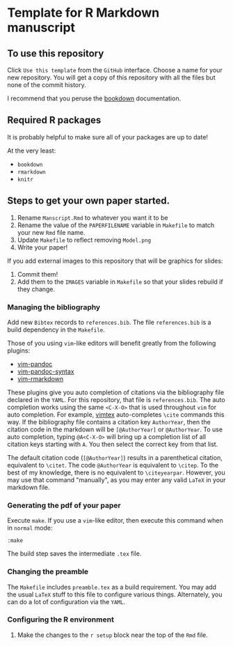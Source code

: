 # Template for R Markdown manuscript

## To use this repository

Click `Use this template` from the `GitHub` interface.
Choose a name for your new repository.
You will get a copy of this repository with all the files but none of the commit history.

I recommend that you peruse the [bookdown](https://bookdown.org/) documentation.

## Required R packages

It is probably helpful to make sure all of your packages are up to date!

At the very least:

* `bookdown`
* `rmarkdown`
* `knitr`

## Steps to get your own paper started.

1. Rename `Manscript.Rmd` to whatever you want it to be
2. Rename the value of the `PAPERFILENAME` variable in `Makefile` to match your new `Rmd` file name.
3. Update `Makefile` to reflect removing `Model.png`
4. Write your paper!

If you add external images to this repository that will be graphics for slides:

1. Commit them!
2. Add them to the `IMAGES` variable in `Makefile` so that your slides rebuild if they change.

### Managing the bibliography

Add new `Bibtex` records to `references.bib`.
The file `references.bib` is a build dependency in the `Makefile`.

Those of you using `vim`-like editors will benefit greatly from the following plugins:

* [vim-pandoc](https://github.com/vim-pandoc/vim-pandoc)
* [vim-pandoc-syntax](https://github.com/vim-pandoc/vim-pandoc-syntax)
* [vim-rmarkdown](https://github.com/vim-pandoc/vim-rmarkdown)

These plugins give you auto completion of citations via the bibliography file declared in the `YAML`.
For this repository, that file is `references.bib`.
The auto completion works using the same `<C-X-O>` that is used throughout `vim` for auto completion.
For example, [vimtex](https://github.com/lervag/vimtex) auto-completes `\cite` commands this way.
If the bibliography file contains a citation key `AuthorYear`, then the citation code in the markdown will be `[@AuthorYear]` or `@AuthorYear`.
To use auto completion, typing `@A<C-X-O>` will bring up a completion list of all citation keys starting with `A`.
You then select the correct key from that list.

The default citation code (`[@AuthorYear]`) results in a parenthetical citation, equivalent to `\citet`.
The code `@AuthorYear` is equivalent to `\citep`.
To the best of my knowledge, there is no equivalent to `\citeyearpar`.
However, you may use that command "manually", as you may enter any valid `LaTeX` in your markdown file.

### Generating the pdf of your paper

Execute `make`.
If you use a `vim`-like editor, then execute this command when in `normal` mode:

```
:make
```

The build step saves the intermediate `.tex` file.

### Changing the preamble

The `Makefile` includes `preamble.tex` as a build requirement.
You may add the usual `LaTeX` stuff to this file to configure various things.
Alternately, you can do a lot of configuration via the `YAML`.

### Configuring the R environment

1. Make the changes to the `r setup` block near the top of the `Rmd` file.
